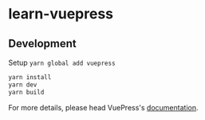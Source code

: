 # learn-vuepress

## Development

Setup `yarn global add vuepress`

```bash
yarn install
yarn dev
yarn build
```

For more details, please head VuePress's [documentation](https://v1.vuepress.vuejs.org/).

